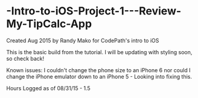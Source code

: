 # -Intro-to-iOS-Project-1---Review-My-TipCalc-App
Created Aug 2015 by Randy Mako for CodePath's intro to iOS

This is the basic build from the tutorial. I will be updating with styling soon, so check back! 

Known issues: I couldn't change the phone size to an iPhone 6 nor could I change the iPhone emulator down to an iPhone 5 - Looking into fixing this.

Hours Logged as of 08/31/15 - 1.5

